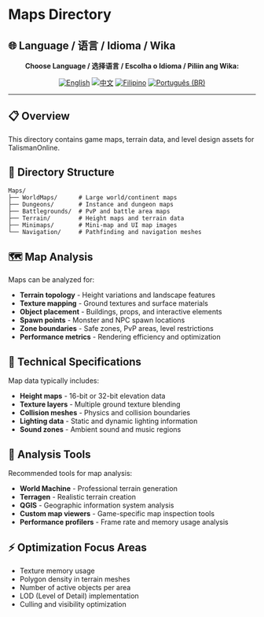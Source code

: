 # Maps Directory

## 🌐 Language / 语言 / Idioma / Wika

<div align="center">

**Choose Language / 选择语言 / Escolha o Idioma / Piliin ang Wika:**

[![English](https://img.shields.io/badge/English-EN-blue?style=flat-square)](README.md)
[![中文](https://img.shields.io/badge/中文-CN-red?style=flat-square)](README_CN.md)
[![Filipino](https://img.shields.io/badge/Filipino-PH-green?style=flat-square)](README_PH.md)
[![Português (BR)](https://img.shields.io/badge/Português%20(BR)-BR-yellow?style=flat-square)](README_PT_BR.md)

</div>

---

## 📋 Overview
This directory contains game maps, terrain data, and level design assets for TalismanOnline.

## 📁 Directory Structure
```
Maps/
├── WorldMaps/      # Large world/continent maps
├── Dungeons/       # Instance and dungeon maps
├── Battlegrounds/  # PvP and battle area maps
├── Terrain/        # Height maps and terrain data
├── Minimaps/       # Mini-map and UI map images
└── Navigation/     # Pathfinding and navigation meshes
```

## 🗺️ Map Analysis
Maps can be analyzed for:
- **Terrain topology** - Height variations and landscape features
- **Texture mapping** - Ground textures and surface materials
- **Object placement** - Buildings, props, and interactive elements
- **Spawn points** - Monster and NPC spawn locations
- **Zone boundaries** - Safe zones, PvP areas, level restrictions
- **Performance metrics** - Rendering efficiency and optimization

## 📐 Technical Specifications
Map data typically includes:
- **Height maps** - 16-bit or 32-bit elevation data
- **Texture layers** - Multiple ground texture blending
- **Collision meshes** - Physics and collision boundaries
- **Lighting data** - Static and dynamic lighting information
- **Sound zones** - Ambient sound and music regions

## 🔧 Analysis Tools
Recommended tools for map analysis:
- **World Machine** - Professional terrain generation
- **Terragen** - Realistic terrain creation
- **QGIS** - Geographic information system analysis
- **Custom map viewers** - Game-specific map inspection tools
- **Performance profilers** - Frame rate and memory usage analysis

## ⚡ Optimization Focus Areas
- Texture memory usage
- Polygon density in terrain meshes
- Number of active objects per area
- LOD (Level of Detail) implementation
- Culling and visibility optimization